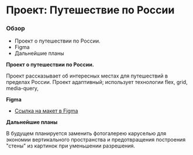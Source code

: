 # Проект: Путешествие по России

### Обзор
* Проект о путешествии по России.
* Figma
* Дальнейшие планы

**Проект о путешествии по России.**


Проект рассказывает об интересных местах для путешествий в пределах России.
Проект адаптивный; использует технологии flex, grid, media-query,

**Figma**

* [Ссылка на макет в Figma](https://www.figma.com/file/DRbzfRxNuRooLvYN3NDvgk/russian-travel-desktop%2Bmobile?t=R30S1hwCI2AGdSFk-6)

**Дальнейшие планы**

В будущем планируется заменить фотогалерею каруселью для экономии вертикального пространства и предотвращения построения "стены" из картинок при уменьшении разрешения.

